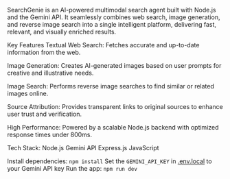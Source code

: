 SearchGenie is an AI-powered multimodal search agent built with Node.js and the Gemini API. It seamlessly combines web search, image generation, and reverse image search into a single intelligent platform, delivering fast, relevant, and visually enriched results.

Key Features
Textual Web Search: Fetches accurate and up-to-date information from the web.

Image Generation: Creates AI-generated images based on user prompts for creative and illustrative needs.

Image Search: Performs reverse image searches to find similar or related images online.

Source Attribution: Provides transparent links to original sources to enhance user trust and verification.

High Performance: Powered by a scalable Node.js backend with optimized response times under 800ms.

Tech Stack: Node.js Gemini API Express.js JavaScript

Install dependencies:
   `npm install`
Set the `GEMINI_API_KEY` in [.env.local](.env.local) to your Gemini API key
Run the app:
   `npm run dev`
